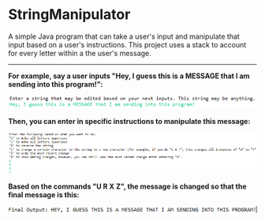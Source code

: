 # StringManipulator
A simple Java program that can take a user's input and manipulate that input based on a user's instructions. This project uses a stack to account for every letter within a the user's message.
________________________________________________________________________________________________________________________________

**For example, say a user inputs "Hey, I guess this is a MESSAGE that I am sending into this program!":**

![Picture showing input](Pictures/StringManipulatorFirst.png)


**Then, you can enter in specific instructions to manipulate this message:**

![Picture showing input](Pictures/StringManipulatorSec.png)


**Based on the commands "U R X Z", the message is changed so that the final message is this:**

![Picture showing input](Pictures/StringManipulatorThird.png)
